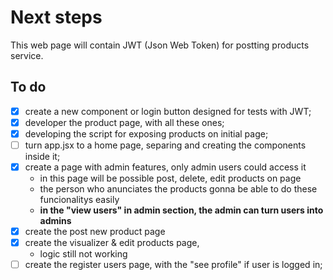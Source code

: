 # Next steps

This web page will contain JWT (Json Web Token) for postting products service.

## To do

- [x] create a new component or login button designed for tests with JWT;
- [x] developer the product page, with all these ones;
- [x] developing the script for exposing products on initial page;
- [ ] turn app.jsx to a home page, separing and creating the components inside it;
- [x] create a page with admin features, only admin users could access it
    * in this page will be possible post, delete, edit products on page
    * the person who anunciates the products gonna be able to do these funcionalitys easily
    * **in the "view users" in admin section, the admin can turn users into admins** 
- [x] create the post new product page
- [x] create the visualizer & edit products page,
    * logic still not working
- [ ] create the register users page, with the "see profile" if user is logged in;